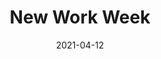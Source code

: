 ---
subheader: ''
description: ''
slug: new-work-week
title: New Work Week
layout: show-info
quarter: spring
year: 2021
season: 2020-2021 Shows
date: 2021-04-12

workshops:
- title: "*rootbound* by Katie Bevil"
  description: 'A young woman volunteering at her community garden meets some passionate environmentalists and must either meet their standards or create her own.<br><div class="video-player-wrapper"><iframe class="video-player" src="https://www.youtube.com/embed/NQ2D630l76I" title="YouTube video player" frameborder="0" allow="accelerometer; autoplay; clipboard-write; encrypted-media; gyroscope; picture-in-picture" allowfullscreen></iframe></div>'
  roles:
    Cast:
    - name: Sally Rose Zuckert
      role: Tinsley
    - name: Jess Mora
      role: Erin
    - name: Ro Redfern-Taube
      role: Saige
    - name: Manhar Dixit
      role: Wyatt
    Production Staff:
    - name: Leah Profitt
      role: Director
- title: "*It's Curtains* by Devin Haas"
  description: '<em>It''s Curtains</em> is a dry, musical twist on the classic whodunnit filled with suspense, comedy, and romance. Note: For the New Work Week performance over Zoom, lyrics were (mostly) spoken.<br><div class="video-player-wrapper"><iframe class="video-player" src="https://www.youtube.com/embed/4escIq-YPA4" title="YouTube video player" frameborder="0" allow="accelerometer; autoplay; clipboard-write; encrypted-media; gyroscope; picture-in-picture" allowfullscreen></iframe></div>'
  roles:
    Cast:
    - name: Alessandra Tufiño
      role: TV Broadcaster/Detective Claverie
    - name: Ryan Murphy
      role: TV Co-Host
    - name: Liz Ombrellaro
      role: Antonio
    - name: Alisa Boland
      role: Camille
    - name: Laura Mahaniah
      role: Suspect #1
    - name: Hannah Wilson-Black
      role: Suspect #2 
    Production Staff:
    - name: Lara Sachdeva
      role: Director
    - name: Ryan Murphy
      role: Stage Manager
- title: "*Reading the Peach Blosson Fan* by Honglan Huang"
  description: 'Two readers experience, interpret and re-interpret the Chinese classic <em>The Peach Blossom Fan.</em> <br><div class="video-player-wrapper"><iframe class="video-player" src="https://www.youtube.com/embed/n27U9gVy3VE" title="YouTube video player" frameborder="0" allow="accelerometer; autoplay; clipboard-write; encrypted-media; gyroscope; picture-in-picture" allowfullscreen></iframe></div>'
  roles:
    Cast:
    - name: Nora Schultz
    - name: An Li
    - name: Jon Shao
    Production Staff:
    - name: Anne Lim
      role: Director
    - name: Mimansa Dogra
      role: Dramaturg
- title: "*ENTER, DEATH* by Brandon Sward"
  description: 'On a dark night in Colorado, a boy has an encounter with Death that culminates in a conversation about friendship, regret, and losing the ones we love. <br><div class="video-player-wrapper"><iframe width="854" height="480" class="video-player" src="https://www.youtube.com/embed/nQ7wclRirFE" title="YouTube video player" frameborder="0" allow="accelerometer; autoplay; clipboard-write; encrypted-media; gyroscope; picture-in-picture" allowfullscreen></iframe></div>'
  roles:
    Cast:
    - name: Addison Wood
      role: Death
    - name: Evan Finder
      role: Boy
    Production Staff:
    - name: Cameron Drake
      role: Director
- title: "*Welcome Back to My Channel*, written and directed by Brandon Zang"
  description: '<div class="video-player-wrapper"><iframe width="854" height="480" class="video-player" src="https://www.youtube.com/embed/IlzWMZNQV4U" title="YouTube video player" frameborder="0" allow="accelerometer; autoplay; clipboard-write; encrypted-media; gyroscope; picture-in-picture" allowfullscreen></iframe></div>'
  roles:
    Cast:
    - name: Tess Ortego
      role: Martha
    - name: Noah Friedlander
      role: Marcus
    - name: Shreya Shettigar
      role: Saskia
    - name: Nick Schwarz
      role: Will
    - name: Jayda Hart
      role: Benny

---